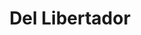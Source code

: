---
title: "Del Libertador"
url: /ciudad-autonoma-de-buenos-aires/del-libertador/
shop: Bestattungen
---